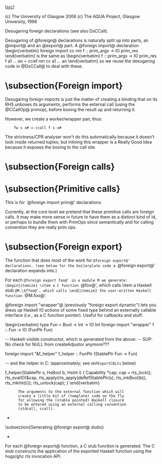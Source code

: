 [[src]](https://github.com/ghc/ghc/tree/master/compiler/deSugar/DsForeign.hs)

(c) The University of Glasgow 2006
(c) The AQUA Project, Glasgow University, 1998


Desugaring foreign declarations (see also DsCCall).



Desugaring of @foreign@ declarations is naturally split up into
parts, an @import@ and an @export@  part. A @foreign import@
declaration
\begin{verbatim}
  foreign import cc nm f :: prim_args -> IO prim_res
\end{verbatim}
is the same as
\begin{verbatim}
  f :: prim_args -> IO prim_res
  f a1 ... an = _ccall_ nm cc a1 ... an
\end{verbatim}
so we reuse the desugaring code in @DsCCall@ to deal with these.


# \subsection{Foreign import}


Desugaring foreign imports is just the matter of creating a binding
that on its RHS unboxes its arguments, performs the external call
(using the @CCallOp@ primop), before boxing the result up and returning it.

However, we create a worker/wrapper pair, thus:

        fw s x# = ccall f s x#

The strictness/CPR analyser won't do this automatically because it doesn't look
inside returned tuples; but inlining this wrapper is a Really Good Idea
because it exposes the boxing to the call site.


# \subsection{Foreign calls}


# \subsection{Primitive calls}


This is for `@foreign import prim@' declarations.

Currently, at the core level we pretend that these primitive calls are
foreign calls. It may make more sense in future to have them as a distinct
kind of Id, or perhaps to bundle them with PrimOps since semantically and
for calling convention they are really prim ops.


# \subsection{Foreign export}


The function that does most of the work for `@foreign export@' declarations.
(see below for the boilerplate code a `@foreign export@' declaration expands
 into.)

For each `@foreign export foo@' in a module M we generate:
\begin{itemize}
\item a C function `@foo@', which calls
\item a Haskell stub `@M.\$ffoo@', which calls
\end{itemize}
the user-written Haskell function `@M.foo@'.



@foreign import "wrapper"@ (previously "foreign export dynamic") lets
you dress up Haskell IO actions of some fixed type behind an
externally callable interface (i.e., as a C function pointer). Useful
for callbacks and stuff.

\begin{verbatim}
type Fun = Bool -> Int -> IO Int
foreign import "wrapper" f :: Fun -> IO (FunPtr Fun)

-- Haskell-visible constructor, which is generated from the above:
-- SUP: No check for NULL from createAdjustor anymore???

foreign import "&f_helper" f_helper :: FunPtr (StablePtr Fun -> Fun)

-- and the helper in C: (approximately; see `mkFExportCBits` below)

f_helper(StablePtr s, HsBool b, HsInt i)
{
        Capability *cap;
        cap = rts_lock();
        rts_evalIO(&cap,
                   rts_apply(rts_apply(deRefStablePtr(s),
                                       rts_mkBool(b)), rts_mkInt(i)));
        rts_unlock(cap);
}
\end{verbatim}



          The arguments to the external function which will
          create a little bit of (template) code on the fly
          for allowing the (stable pointed) Haskell closure
          to be entered using an external calling convention
          (stdcall, ccall).
         


*

\subsection{Generating @foreign export@ stubs}

*

For each @foreign export@ function, a C stub function is generated.
The C stub constructs the application of the exported Haskell function
using the hugs/ghc rts invocation API.
